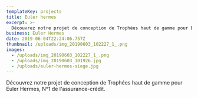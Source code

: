 ```yaml
---
templateKey: projects
title: Euler hermes
excerpt: >-
  Découvrez notre projet de conception de Trophées haut de gamme pour Euler Hermes, N°1 de l'assurance-crédit.
business: Euler Hermes
date: 2019-06-04T22:24:06.757Z
thumbnail: /uploads/img_20190603_102227_1_.png
images:
  - /uploads/img_20190603_102227_1_.png
  - /uploads/img_20190603_101926.jpg
  - /uploads/euler-hermes-siege.jpg
---
```

Découvrez notre projet de conception de Trophées haut de gamme pour Euler Hermes, N°1 de l'assurance-crédit.
